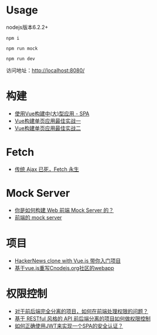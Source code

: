 # Usage

nodejs版本6.2.2+

```
npm i
```

```
npm run mock
```

```
npm run dev
```

访问地址：[http://localhost:8080/](http://localhost:8080/)

# 构建

- [使用Vue构建中(大)型应用 - SPA](https://segmentfault.com/a/1190000004706690)
- [Vue构建单页应用最佳实战一](http://div.io/topic/1701)
- [Vue构建单页应用最佳实战二](http://div.io/topic/1728)

# Fetch

- [传统 Ajax 已死，Fetch 永生](https://github.com/camsong/blog/issues/2)

# Mock Server
- [你是如何构建 Web 前端 Mock Server 的？](https://www.zhihu.com/question/35436669)
- [前端的 mock server](https://annatarhe.github.io/2016/05/21/mock-server-in-front-end.html)

# 项目

- [HackerNews clone with Vue.js 带你入门项目](https://github.com/vuejs/vue-hackernews)
- [基于vue.js重写Cnodejs.org社区的webapp](https://github.com/shinygang/Vue-cnodejs)

# 权限控制

- [对于前后端完全分离的项目，如何在前端处理权限的问题？](https://v2ex.com/t/71225)
- [基于 RESTful 风格的 API 前后端分离的项目如何做权限控制](https://www.v2ex.com/t/277765)
- [如何正确使用JWT来实现一个SPA的安全认证？](https://segmentfault.com/q/1010000003692779)
